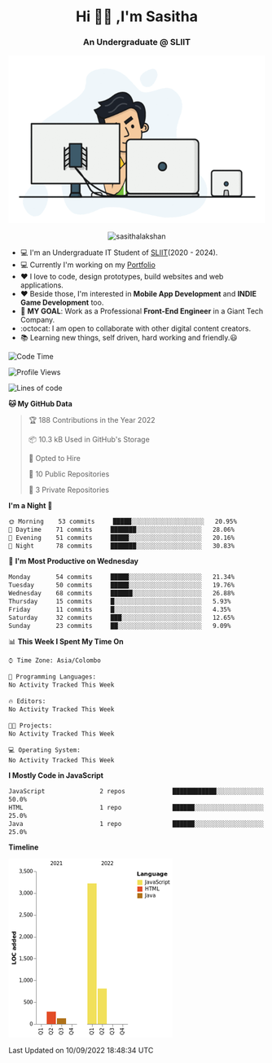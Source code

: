 <h1 align="center">Hi 🙋‍♂️ ,I'm Sasitha</h1>
<!--<h3 align="center">💻An Passionate Junior Trainee Software Developer based on Sri Lanka</h3>-->

<h3 align="center">An Undergraduate @ SLIIT</h3>

<p align="center">
  <img width="540" height="330" src="https://github.com/SasithaLakshan/SasithaLakshan/blob/main/dev.gif">
</p>
<p align="center"> <img src="https://komarev.com/ghpvc/?username=sasithalakshan&label=Profile%20views&color=0e75b6&style=flat" alt="sasithalakshan" /> </p>

- :computer: I'm an Undergraduate IT Student of [SLIIT](https://www.sliit.lk)(2020 - 2024).
- :computer: Currently I'm working on my <a href="https://SasithaLakshan.github.io" target="_blank">Portfolio</a>
- :heart: I love to code, design prototypes, build websites and web applications.
- :heart: Beside those, I'm interested in **Mobile App Development** and **INDIE Game Development** too.
- :electric_plug: **MY GOAL**: Work as a Professional **Front-End Engineer** in a Giant Tech Company.
- :octocat: I am open to collaborate with other digital content creators.
- :books: Learning new things, self driven, hard working and friendly.:smiley:

<!-- <h3 align="left">Tech Stack I'm Using</h3> -->
<!--START_SECTION:waka-->
![Code Time](http://img.shields.io/badge/Code%20Time-350%20hrs%2057%20mins-blue)

![Profile Views](http://img.shields.io/badge/Profile%20Views-0-blue)

![Lines of code](https://img.shields.io/badge/From%20Hello%20World%20I%27ve%20Written-4%20Thousand%20lines%20of%20code-blue)

**🐱 My GitHub Data** 

> 🏆 188 Contributions in the Year 2022
 > 
> 📦 10.3 kB Used in GitHub's Storage 
 > 
> 💼 Opted to Hire
 > 
> 📜 10 Public Repositories 
 > 
> 🔑 3 Private Repositories  
 > 
**I'm a Night 🦉** 

```text
🌞 Morning    53 commits     █████░░░░░░░░░░░░░░░░░░░░   20.95% 
🌆 Daytime    71 commits     ███████░░░░░░░░░░░░░░░░░░   28.06% 
🌃 Evening    51 commits     █████░░░░░░░░░░░░░░░░░░░░   20.16% 
🌙 Night      78 commits     ███████░░░░░░░░░░░░░░░░░░   30.83%

```
📅 **I'm Most Productive on Wednesday** 

```text
Monday       54 commits     █████░░░░░░░░░░░░░░░░░░░░   21.34% 
Tuesday      50 commits     █████░░░░░░░░░░░░░░░░░░░░   19.76% 
Wednesday    68 commits     ██████░░░░░░░░░░░░░░░░░░░   26.88% 
Thursday     15 commits     █░░░░░░░░░░░░░░░░░░░░░░░░   5.93% 
Friday       11 commits     █░░░░░░░░░░░░░░░░░░░░░░░░   4.35% 
Saturday     32 commits     ███░░░░░░░░░░░░░░░░░░░░░░   12.65% 
Sunday       23 commits     ██░░░░░░░░░░░░░░░░░░░░░░░   9.09%

```


📊 **This Week I Spent My Time On** 

```text
⌚︎ Time Zone: Asia/Colombo

💬 Programming Languages: 
No Activity Tracked This Week

🔥 Editors: 
No Activity Tracked This Week

🐱‍💻 Projects: 
No Activity Tracked This Week

💻 Operating System: 
No Activity Tracked This Week

```

**I Mostly Code in JavaScript** 

```text
JavaScript               2 repos             ████████████░░░░░░░░░░░░░   50.0% 
HTML                     1 repo              ██████░░░░░░░░░░░░░░░░░░░   25.0% 
Java                     1 repo              ██████░░░░░░░░░░░░░░░░░░░   25.0%

```


**Timeline**

![Chart not found](https://raw.githubusercontent.com/SasithaLakshan/SasithaLakshan/main/charts/bar_graph.png) 


 Last Updated on 10/09/2022 18:48:34 UTC
<!--END_SECTION:waka-->
